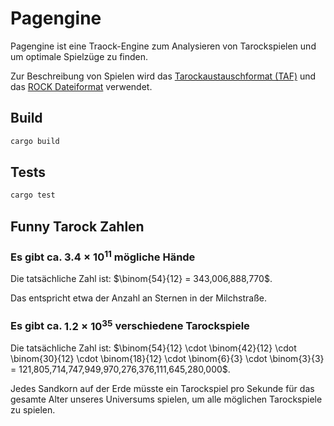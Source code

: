 # Pagengine

Pagengine ist eine Traock-Engine zum Analysieren von Tarockspielen und um optimale Spielzüge zu finden.

Zur Beschreibung von Spielen wird das [Tarockaustauschformat (TAF)](/ROCK%20Dateiformat.md#tarockaustauschformat-taf) und das [ROCK Dateiformat](/ROCK%20Dateiformat.md) verwendet.

## Build

```cmd
cargo build
```

## Tests

```cmd
cargo test
```

## Funny Tarock Zahlen

### Es gibt ca. $3.4×10^{11}$ mögliche Hände

Die tatsächliche Zahl ist: $\binom{54}{12} = 343,006,888,770$.

Das entspricht etwa der Anzahl an Sternen in der Milchstraße.

### Es gibt ca. $1.2×10^{35}$ verschiedene Tarockspiele

Die tatsächliche Zahl ist: $\binom{54}{12} \cdot \binom{42}{12} \cdot \binom{30}{12} \cdot \binom{18}{12} \cdot \binom{6}{3} \cdot \binom{3}{3} = 121,805,714,747,949,970,276,376,111,645,280,000$.

Jedes Sandkorn auf der Erde müsste ein Tarockspiel pro Sekunde für das gesamte Alter unseres Universums spielen, um alle möglichen Tarockspiele zu spielen.
